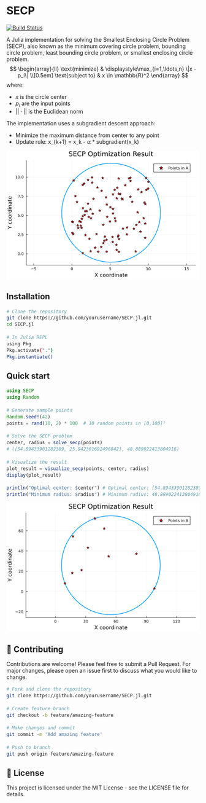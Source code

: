 # SECP

[![Build Status](https://github.com/lnhutnam/SECP.jl/actions/workflows/CI.yml/badge.svg?branch=main)](https://github.com/lnhutnam/SECP.jl/actions/workflows/CI.yml?query=branch%3Amain)

A Julia implementation for solving the Smallest Enclosing Circle Problem (SECP), also known as the minimum covering circle problem, bounding circle problem, least bounding circle problem, or smallest enclosing circle problem.
$$
\begin{array}{ll}
\text{minimize} & \displaystyle\max_{i=1,\ldots,n} \|x - p_i\| \\[0.5em]
\text{subject to} & x \in \mathbb{R}^2
\end{array}
$$
where:
- $x$ is the circle center
- $p_i$ are the input points
- $||·||$ is the Euclidean norm

The implementation uses a subgradient descent approach:
- Minimize the maximum distance from center to any point
- Update rule:  x_{k+1} = x_k - α * subgradient(x_k)

![](./figures/optimization_result.png)

##  Installation

```sh
# Clone the repository
git clone https://github.com/yourusername/SECP.jl.git
cd SECP.jl

# In Julia REPL
using Pkg
Pkg.activate(".")
Pkg.instantiate()
```

## Quick start

```julia
using SECP
using Random

# Generate sample points
Random.seed!(42)
points = rand(10, 2) * 100  # 10 random points in [0,100]²

# Solve the SECP problem
center, radius = solve_secp(points)
# ([54.89433901282389, 25.942361692496842], 48.889022413804916)

# Visualize the result
plot_result = visualize_secp(points, center, radius)
display(plot_result)

println("Optimal center: $center") # Optimal center: [54.89433901282389, 25.942361692496842]
println("Minimum radius: $radius") # Minimum radius: 48.889022413804916
```

![](./figures/optimization_result_01.png)

## 🤝 Contributing

Contributions are welcome! Please feel free to submit a Pull Request. For major changes, please open an issue first to discuss what you would like to change.

```sh
# Fork and clone the repository
git clone https://github.com/yourusername/SECP.jl.git

# Create feature branch
git checkout -b feature/amazing-feature

# Make changes and commit
git commit -m 'Add amazing feature'

# Push to branch
git push origin feature/amazing-feature
```


## 📄 License

This project is licensed under the MIT License - see the LICENSE file for details.